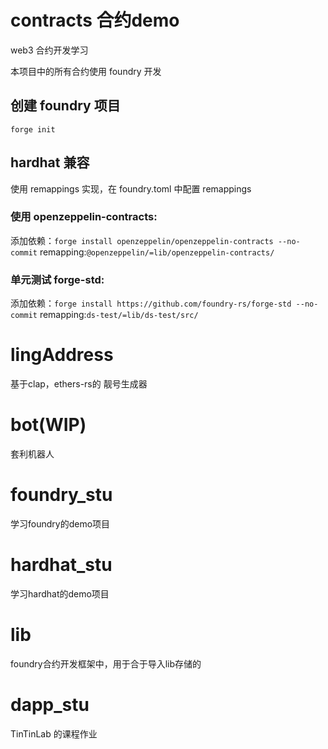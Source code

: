 # contracts 合约demo

web3 合约开发学习

本项目中的所有合约使用 foundry 开发

## 创建 foundry 项目

`forge init`

## hardhat 兼容

使用 remappings 实现，在 foundry.toml 中配置 remappings

### 使用 openzeppelin-contracts:

添加依赖：`forge install openzeppelin/openzeppelin-contracts --no-commit`
remapping:`@openzeppelin/=lib/openzeppelin-contracts/`

### 单元测试 forge-std:

添加依赖：`forge install https://github.com/foundry-rs/forge-std --no-commit`
remapping:`ds-test/=lib/ds-test/src/`



# lingAddress
基于clap，ethers-rs的 靓号生成器

# bot(WIP)
套利机器人

# foundry_stu
学习foundry的demo项目

# hardhat_stu
学习hardhat的demo项目

# lib
foundry合约开发框架中，用于合于导入lib存储的

# dapp_stu
TinTinLab 的课程作业
